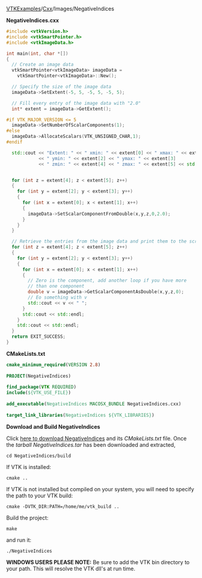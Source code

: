 [VTKExamples](/index/)/[Cxx](/Cxx)/Images/NegativeIndices

**NegativeIndices.cxx**
```c++
#include <vtkVersion.h>
#include <vtkSmartPointer.h>
#include <vtkImageData.h>

int main(int, char *[])
{
  // Create an image data
  vtkSmartPointer<vtkImageData> imageData =
    vtkSmartPointer<vtkImageData>::New();

  // Specify the size of the image data
  imageData->SetExtent(-5, 5, -5, 5, -5, 5);

  // Fill every entry of the image data with "2.0"
  int* extent = imageData->GetExtent();

#if VTK_MAJOR_VERSION <= 5
  imageData->SetNumberOfScalarComponents(1);
#else
  imageData->AllocateScalars(VTK_UNSIGNED_CHAR,1);
#endif

  std::cout << "Extent: " << " xmin: " << extent[0] << " xmax: " << extent[1]
            << " ymin: " << extent[2] << " ymax: " << extent[3]
            << " zmin: " << extent[4] << " zmax: " << extent[5] << std::endl;


  for (int z = extent[4]; z < extent[5]; z++)
  {
    for (int y = extent[2]; y < extent[3]; y++)
    {
      for (int x = extent[0]; x < extent[1]; x++)
      {
        imageData->SetScalarComponentFromDouble(x,y,z,0,2.0);
      }
    }
  }

  // Retrieve the entries from the image data and print them to the screen
  for (int z = extent[4]; z < extent[5]; z++)
  {
    for (int y = extent[2]; y < extent[3]; y++)
    {
      for (int x = extent[0]; x < extent[1]; x++)
      {
        // Zero is the component, add another loop if you have more
        // than one component
        double v = imageData->GetScalarComponentAsDouble(x,y,z,0);
        // Eo something with v
        std::cout << v << " ";
      }
      std::cout << std::endl;
    }
    std::cout << std::endl;
  }
  return EXIT_SUCCESS;
}
```
**CMakeLists.txt**
```cmake
cmake_minimum_required(VERSION 2.8)
 
PROJECT(NegativeIndices)
 
find_package(VTK REQUIRED)
include(${VTK_USE_FILE})
 
add_executable(NegativeIndices MACOSX_BUNDLE NegativeIndices.cxx)
 
target_link_libraries(NegativeIndices ${VTK_LIBRARIES})
```

**Download and Build NegativeIndices**

Click [here to download NegativeIndices](https://github.com/lorensen/VTKWikiExamplesTarballs/raw/master/NegativeIndices.tar) and its *CMakeLists.txt* file.
Once the *tarball NegativeIndices.tar* has been downloaded and extracted,
```
cd NegativeIndices/build 
```
If VTK is installed:
```
cmake ..
```
If VTK is not installed but compiled on your system, you will need to specify the path to your VTK build:
```
cmake -DVTK_DIR:PATH=/home/me/vtk_build ..
```
Build the project:
```
make
```
and run it:
```
./NegativeIndices
```
**WINDOWS USERS PLEASE NOTE:** Be sure to add the VTK bin directory to your path. This will resolve the VTK dll's at run time.

